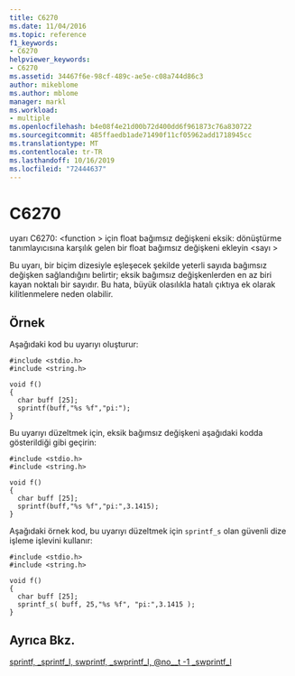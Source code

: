 ```yaml
---
title: C6270
ms.date: 11/04/2016
ms.topic: reference
f1_keywords:
- C6270
helpviewer_keywords:
- C6270
ms.assetid: 34467f6e-98cf-489c-ae5e-c08a744d86c3
author: mikeblome
ms.author: mblome
manager: markl
ms.workload:
- multiple
ms.openlocfilehash: b4e08f4e21d00b72d400dd6f961873c76a830722
ms.sourcegitcommit: 485ffaedb1ade71490f11cf05962add1718945cc
ms.translationtype: MT
ms.contentlocale: tr-TR
ms.lasthandoff: 10/16/2019
ms.locfileid: "72444637"
---
```

# <a name="c6270"></a>C6270
uyarı C6270: \<function > için float bağımsız değişkeni eksik: dönüştürme tanımlayıcısına karşılık gelen bir float bağımsız değişkeni ekleyin \<sayı >

 Bu uyarı, bir biçim dizesiyle eşleşecek şekilde yeterli sayıda bağımsız değişken sağlandığını belirtir; eksik bağımsız değişkenlerden en az biri kayan noktalı bir sayıdır. Bu hata, büyük olasılıkla hatalı çıktıya ek olarak kilitlenmelere neden olabilir.

## <a name="example"></a>Örnek
 Aşağıdaki kod bu uyarıyı oluşturur:

```
#include <stdio.h>
#include <string.h>

void f()
{
  char buff [25];
  sprintf(buff,"%s %f","pi:");
}
```

 Bu uyarıyı düzeltmek için, eksik bağımsız değişkeni aşağıdaki kodda gösterildiği gibi geçirin:

```
#include <stdio.h>
#include <string.h>

void f()
{
  char buff [25];
  sprintf(buff,"%s %f","pi:",3.1415);
}
```

 Aşağıdaki örnek kod, bu uyarıyı düzeltmek için `sprintf_s` olan güvenli dize işleme işlevini kullanır:

```
#include <stdio.h>
#include <string.h>

void f()
{
  char buff [25];
  sprintf_s( buff, 25,"%s %f", "pi:",3.1415 );
}
```

## <a name="see-also"></a>Ayrıca Bkz.
 [sprintf, _sprintf_l, swprintf, _swprintf_l, @no__t -1 _swprintf_l](/cpp/c-runtime-library/reference/sprintf-sprintf-l-swprintf-swprintf-l-swprintf-l)
